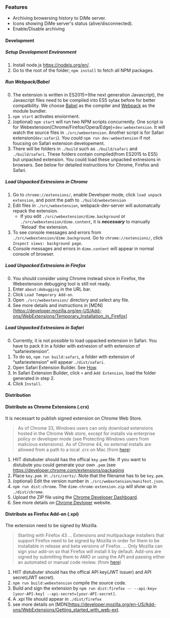 ### Features

* Archiving browersing history to DiMe server.
* Icons showing DiMe server's status (alive/disconnected).
* Enable/Disable archiving

#### Development


##### Setup Development Environment

1. Install node.js <https://nodejs.org/en/>.
2. Go to the root of the folder; ``npm install`` to fetch all NPM packages.

##### Run Webpack/Babel

0. The extension is written in ES2015+(the next generation Javascript), the Javascript files need to be compiled into ES5 sytax before for better compatbility. We choose [Babel](https://babeljs.io/) as the compiler and [Webpack](https://webpack.github.io/) as the module bundler.
1. ``npm start`` activates enviorment.
2. (optional) ``npm start`` will run two NPM scripts concurrently. One script is for Webextension(Chrome/Firefox/Opera/Edge)=``dev:webextension``. It will watch the source files in ``./src/webextension``. Another script is for Safari extension(``dev:safari``). You could ``npm run dev:webextension`` if not foucsing on Safari extension developement.
3. There will be folders in ``./build`` such as ``./build/safari`` and ``./build/safari``. These folders contain compiled(from ES2015 to ES5) but unpacked extension. You could load these unpacked extnesions in browsers. See below for detailed instructions for Chrome, Firefox and Safari.

##### Load Unpacked Extnesions in Chrome

1. Go to ``chrome://extensions/``, enable Developer mode, click ``load unpack extension``, and point the path to ``./build/webextension``
2. Edit files in ``./src/webextension``, webpack-dev-server will automatcally repack the extension.
    * If you edit ``./src/webextension/dime.background`` or ``./src/webextension/dime.content``, it is ***necessary*** to manually 'Reload' the extension.
3. To see console messages and errors from ``./src/webextension/dime.background``. Go to ``chrome://extensions/``, click ``Inspect views: background page``.
4. Console messages and errors in ``dime.content`` will appear in normal console of browser.

##### Load Unpacked Extnesions in Firefox

0. You should consider using Chrome instead since in Firefox, the Webextension debugging tool is still not ready.
1. Enter ``about:debugging`` in the URL bar.
2. Click ``Load Temporary Add-on``.
3. Open ``./src/webextension/`` directory and select any file.
4. See more details and instructions in  [MDN][https://developer.mozilla.org/en-US/Add-ons/WebExtensions/Temporary_Installation_in_Firefox]

##### Load Unpacked Extnesions in Safari

0. Currently, it is not possible to load uppacked extension in Safari. You have to pack it in a folder with extnesion of with extension of “safariextension”.
1. To do so, ``npm run build:safari``, a folder with extension of “safariextension” will appear ``./dist/safari``.
2. Open Safari Extension Builder. See [How](https://developer.apple.com/library/content/documentation/Tools/Conceptual/SafariExtensionGuide/UsingExtensionBuilder/UsingExtensionBuilder.html).
4. In Safari Extension Builder, click ``+`` and ``Add Extension``, load the folder generated in step 2.
5. Click ``Install``.

#### Distribution

#### Distribute as Chrome Extensions (.crx)

It is necessart to publish signed extension on Chrome Web Store.

>As of Chrome 33, Windows users can only download extensions hosted in the Chrome Web store, except for installs via enterprise policy or developer mode (see Protecting Windows users from malicious extensions). As of Chrome 44, no external installs are allowed from a path to a local .crx on Mac (from [here](https://developer.chrome.com/extensions/hosting))

1. HIIT distubuter should has the offical ``key.pem`` file. If you want to distubute you could generate your own ``.pem`` (see <https://developer.chrome.com/extensions/packaging>
2. Place ``key.pem ``in ``./src/certs/``. Note that the filename has to be ``key.pem``.
3. (optional) Edit the version number in ``./src/webextension/manifest.json``.
4. ``npm run dist:chrome``. The ``dime-chrome-extension.zip`` will show up in ``./dist/chrome``.
5. Upload the ZIP file using the [Chrome Developer Dashboard](https://chrome.google.com/webstore/developer/dashboard).
6. See more details on [Chrome Devloper](https://developer.chrome.com/extensions/packaging#upload) website.

#### Distribute as Firefox Add-on (.xpi)

The extension need to be signed by Mozilla.

> Starting with Firefox 43 ... Extensions and multipackage installers that support Firefox need to be signed by Mozilla in order for them to be installable in release and beta versions of Firefox. ... Only Mozilla can sign your add-on so that Firefox will install it by default. Add-ons are signed by submitting them to AMO or using the API and passing either an automated or manual code review. (from [here](https://developer.mozilla.org/en-US/Add-ons/Distribution))

1. HIIT distubuter should has the offical API key(JWT issuer) and API secret(JWT secret).
2. ``npm run build:webextension`` compile the source code.
2. Build and sign the extension by ``npm run dist:firefox -- --api-key=[your-API-key] --api-secret=[your-API-secret]``.
3. A .xpi file should appear in ``./dist/firefox``
4. see more details on [MDN]<https://developer.mozilla.org/en-US/Add-ons/WebExtensions/Getting_started_with_web-ext>.
